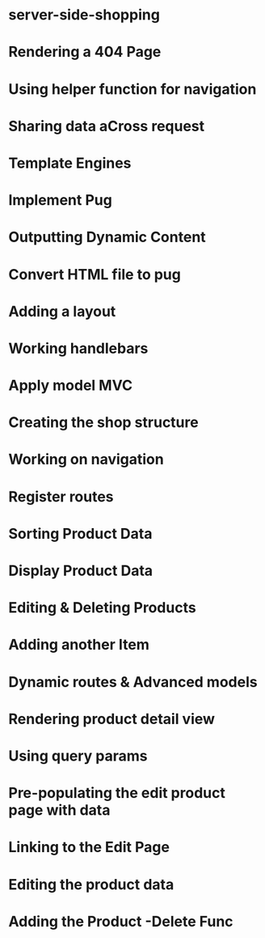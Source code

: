 # server-side-shopping

# Rendering a 404 Page
# Using helper function for navigation
# Sharing data aCross request
# Template Engines
# Implement Pug
# Outputting Dynamic Content
# Convert HTML file to pug
# Adding a layout
# Working handlebars
# Apply model MVC
# Creating the shop structure
# Working on navigation
# Register routes
# Sorting Product Data
# Display Product Data
# Editing & Deleting Products
# Adding another Item
# Dynamic routes & Advanced models
# Rendering product detail view
# Using query params
# Pre-populating the edit product page with data
# Linking to the Edit Page
# Editing the product data
# Adding the Product -Delete Func